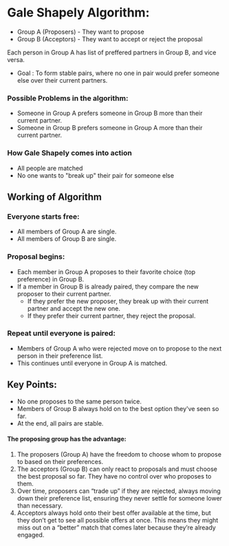 # Gale Shapely Algorithm:

- Group A (Proposers) - They want to propose
- Group B (Acceptors) - They want to accept or reject the proposal

Each person in Group A has list of preffered partners in Group B, and vice versa. 
- Goal : To form stable pairs, where no one in pair would prefer someone else over their current partners.

### Possible Problems in the algorithm:

- Someone in Group A prefers someone in Group B more than their current partner.
- Someone in Group B prefers someone in Group A more than their current partner.

### How Gale Shapely comes into action

- All people are matched
- No one wants to "break up" their pair for someone else

## Working of Algorithm

### Everyone starts free:
- All members of Group A are single.
- All members of Group B are single.

### Proposal begins:
- Each member in Group A proposes to their favorite choice (top preference) in Group B.
- If a member in Group B is already paired, they compare the new proposer to their current partner.
    - If they prefer the new proposer, they break up with their current partner and accept the new one.
    - If they prefer their current partner, they reject the proposal.

### Repeat until everyone is paired:

- Members of Group A who were rejected move on to propose to the next person in their preference list.
- This continues until everyone in Group A is matched.

## Key Points:
- No one proposes to the same person twice.
- Members of Group B always hold on to the best option they've seen so far.
- At the end, all pairs are stable.

 
 #### The proposing group has the advantage:

 1. The proposers (Group A) have the freedom to choose whom to propose to based on their preferences.
 2. The acceptors (Group B) can only react to proposals and must choose the best proposal so far. They have no control over who proposes to them.
3. Over time, proposers can “trade up” if they are rejected, always moving down their preference list, ensuring they never settle for someone lower than necessary.
4. Acceptors always hold onto their best offer available at the time, but they don’t get to see all possible offers at once. This means they might miss out on a “better” match that comes later because they’re already engaged.